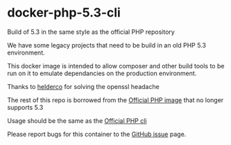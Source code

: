# docker-php-5.3-cli
Build of 5.3 in the same style as the official PHP repository

We have some legacy projects that need to be build in an old PHP 5.3 environment.

This docker image is intended to allow composer and other build tools to be run on it to emulate dependancies on the production environment.

Thanks to [helderco](https://github.com/helderco/docker-php-5.3) for solving the openssl headache

The rest of this repo is borrowed from the [Official PHP image](https://github.com/docker-library/php) that no longer supports 5.3

Usage should be the same as the [Official PHP cli](https://hub.docker.com/_/php/)

Please report bugs for this container to the [GitHub issue](https://github.com/tomsowerby/docker-php-5.3-cli/issues) page.